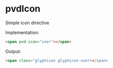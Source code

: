 pvdIcon
=======

Simple icon directive

Implementation:
```html
<span pvd-icon="user"></span>
```
Output:
```html
<span class="glyphicon glyphicon-user></span>
```
